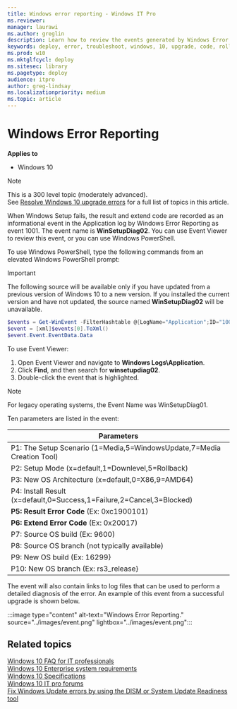 ```yaml
---
title: Windows error reporting - Windows IT Pro
ms.reviewer: 
manager: laurawi
ms.author: greglin
description: Learn how to review the events generated by Windows Error Reporting when something goes wrong during Windows 10 setup.
keywords: deploy, error, troubleshoot, windows, 10, upgrade, code, rollback, ITPro
ms.prod: w10
ms.mktglfcycl: deploy
ms.sitesec: library
ms.pagetype: deploy
audience: itpro
author: greg-lindsay
ms.localizationpriority: medium
ms.topic: article
---
```


# Windows Error Reporting

**Applies to**
-   Windows 10

> [!NOTE]
> This is a 300 level topic (moderately advanced).  
> See [Resolve Windows 10 upgrade errors](resolve-windows-10-upgrade-errors.md) for a full list of topics in this article.


When Windows Setup fails, the result and extend code are recorded as an informational event in the Application log by Windows Error Reporting as event 1001. The event name is **WinSetupDiag02**.  You can use Event Viewer to review this event, or you can use Windows PowerShell.

To use Windows PowerShell, type the following commands from an elevated Windows PowerShell prompt:

> [!IMPORTANT]
> The following source will be available only if you have updated from a previous version of Windows 10 to a new version. If you installed the current version and have not updated, the source named **WinSetupDiag02** will be unavailable.

```powershell
$events = Get-WinEvent -FilterHashtable @{LogName="Application";ID="1001";Data="WinSetupDiag02"}
$event = [xml]$events[0].ToXml()
$event.Event.EventData.Data
```

To use Event Viewer: 
1. Open Event Viewer and navigate to **Windows Logs\Application**.
2. Click **Find**, and then search for **winsetupdiag02**.
3. Double-click the event that is highlighted.

> [!NOTE]
> For legacy operating systems, the Event Name was WinSetupDiag01. 

Ten parameters are listed in the event:

| Parameters  | 
| ------------- | 
|P1: The Setup Scenario (1=Media,5=WindowsUpdate,7=Media Creation Tool)   | 
|P2: Setup Mode (x=default,1=Downlevel,5=Rollback)   | 
|P3: New OS Architecture (x=default,0=X86,9=AMD64)   | 
|P4: Install Result (x=default,0=Success,1=Failure,2=Cancel,3=Blocked)   | 
|**P5: Result Error Code**  (Ex: 0xc1900101)   | 
|**P6: Extend Error Code**  (Ex: 0x20017)   | 
|P7: Source OS build (Ex: 9600)   | 
|P8: Source OS branch (not typically available)   | 
|P9: New OS build (Ex: 16299}   | 
|P10: New OS branch (Ex: rs3_release}   | 


The event will also contain links to log files that can be used to perform a detailed diagnosis of the error.  An example of this event from a successful upgrade is shown below.

:::image type="content" alt-text="Windows Error Reporting." source="../images/event.png" lightbox="../images/event.png":::

## Related topics

[Windows 10 FAQ for IT professionals](../planning/windows-10-enterprise-faq-itpro.yml)  
[Windows 10 Enterprise system requirements](https://technet.microsoft.com/windows/dn798752.aspx)  
[Windows 10 Specifications](https://www.microsoft.com/windows/Windows-10-specifications)  
[Windows 10 IT pro forums](https://social.technet.microsoft.com/Forums/en-US/home?category=Windows10ITPro)  
[Fix Windows Update errors by using the DISM or System Update Readiness tool](/troubleshoot/windows-server/deployment/fix-windows-update-errors)